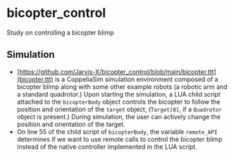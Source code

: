 # bicopter_control
Study on controlling a bicopter blimp

## Simulation
- [https://github.com/Jarvis-X/bicopter_control/blob/main/bicopter.ttt](bicopter.ttt) is a CoppeliaSim simulation environment composed of a bicopter blimp along with some other example robots (a robotic arm and a standard quadrotor.)
Upon starting the simulation, a LUA child script attached to the `bicopterBody` object controls the bicopter to follow the position and orientation of the `target` object, (`Target[0]`, if a `Quadrotor` object is present.) During simulation, the user can actively change the position and orientation of the target.
- On line 55 of the child script of `bicopterBody`, the variable `remote_API` determines if we want to use remote calls to control the bicopter blimp instead of the native controller implemented in the LUA script.
